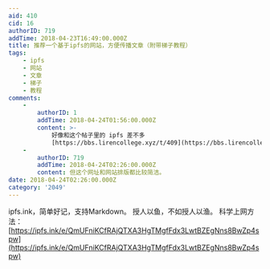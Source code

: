 ```yaml
---
aid: 410
cid: 16
authorID: 719
addTime: 2018-04-23T16:49:00.000Z
title: 推荐一个基于ipfs的网站，方便传播文章（附带梯子教程）
tags:
    - ipfs
    - 网站
    - 文章
    - 梯子
    - 教程
comments:
    -
        authorID: 1
        addTime: 2018-04-24T01:56:00.000Z
        content: >-
            好像和这个帖子里的 ipfs 差不多
            [https://bbs.lirencollege.xyz/t/409](https://bbs.lirencollege.xyz/t/409)
    -
        authorID: 719
        addTime: 2018-04-24T02:26:00.000Z
        content: 但这个网址和网站排版都比较简洁。
date: 2018-04-24T02:26:00.000Z
category: '2049'
---
```


ipfs.ink，简单好记，支持Markdown。 授人以鱼，不如授人以渔。 科学上网方法：[https://ipfs.ink/e/QmUFniKCfRAjQTXA3HgTMgfFdx3LwtBZEgNns8BwZp4spw](https://ipfs.ink/e/QmUFniKCfRAjQTXA3HgTMgfFdx3LwtBZEgNns8BwZp4spw)
